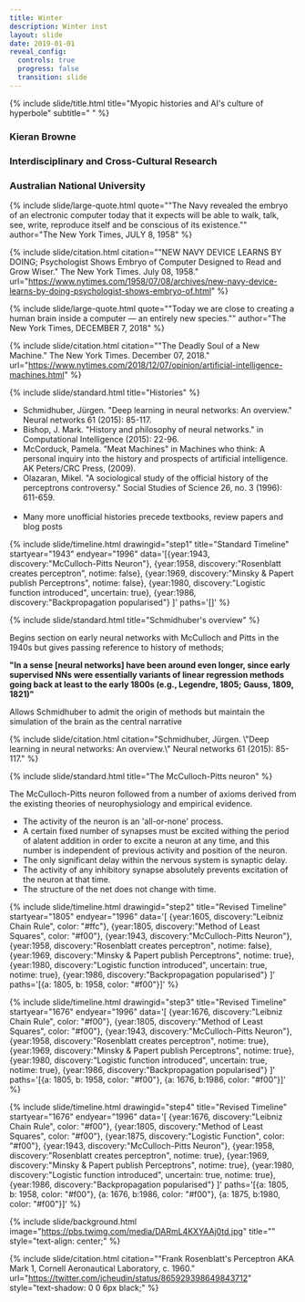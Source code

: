 ```yaml
---
title: Winter
description: Winter inst
layout: slide
date: 2019-01-01
reveal_config:
  controls: true
  progress: false
  transition: slide
---
```


<script type="text/javascript" async
  src="https://cdnjs.cloudflare.com/ajax/libs/mathjax/2.7.5/MathJax.js?config=TeX-MML-AM_CHTML">
</script>

{% include slide/title.html title="Myopic histories and AI's culture of hyperbole" subtitle="&nbsp;" %}
<h3>Kieran Browne</h3>
<h3>Interdisciplinary and Cross-Cultural Research</h3>
<h3>Australian National University</h3>

{% include slide/large-quote.html quote="\"The Navy revealed the embryo of an electronic computer today that it expects will be able to walk, talk, see, write, reproduce itself and be conscious of its existence.\"" author="The New York Times, JULY 8, 1958" %}

{% include slide/citation.html citation="\"NEW NAVY DEVICE LEARNS BY DOING; Psychologist Shows Embryo of Computer Designed to Read and Grow Wiser.\" The New York Times. July 08, 1958." url="https://www.nytimes.com/1958/07/08/archives/new-navy-device-learns-by-doing-psychologist-shows-embryo-of.html" %}


{% include slide/large-quote.html quote="\"Today we are close to creating a human brain inside a computer — an entirely new species.\"" author="The New York Times, DECEMBER 7, 2018" %}

{% include slide/citation.html citation="\"The Deadly Soul of a New Machine.\" The New York Times. December 07, 2018." url="https://www.nytimes.com/2018/12/07/opinion/artificial-intelligence-machines.html" %}

{% include slide/standard.html title="Histories" %}

<ul>
  <li>Schmidhuber, Jürgen. "Deep learning in neural networks: An overview." Neural networks 61 (2015): 85-117.</li>
  <li>Bishop, J. Mark. "History and philosophy of neural networks." in Computational Intelligence (2015): 22-96.</li>
  <li>McCorduck, Pamela. "Meat Machines" in Machines who think: A personal inquiry into the history and prospects of artificial intelligence. AK Peters/CRC Press, (2009).</li>
  <li>Olazaran, Mikel. "A sociological study of the official history of the perceptrons controversy." Social Studies of Science 26, no. 3 (1996): 611-659.</li>
  <br>

  <li>Many more unofficial histories precede textbooks, review papers and blog posts</li>
</ul>


{% include slide/timeline.html drawingid="step1" title="Standard Timeline" startyear="1943" endyear="1996" data='[{year:1943, discovery:"McCulloch-Pitts Neuron"}, {year:1958, discovery:"Rosenblatt creates perceptron", notime: false}, {year:1969, discovery:"Minsky & Papert publish Perceptrons", notime: false}, {year:1980, discovery:"Logistic function introduced", uncertain: true}, {year:1986, discovery:"Backpropagation popularised"} ]' paths='[]' %}

{% include slide/standard.html title="Schmidhuber's overview" %}
<p>Begins section on early neural networks with McCulloch and Pitts in the 1940s but gives passing reference to history of methods;</p>
<p><b>"In a sense [neural networks] have been around even longer, since early supervised NNs were essentially variants
of linear regression methods going back at least to the early 1800s (e.g., Legendre, 1805; Gauss, 1809,
1821)"</b></p>
<p>Allows Schmidhuber to admit the origin of methods but maintain the simulation of the brain as the central narrative</p>
{% include slide/citation.html citation="Schmidhuber, Jürgen. \"Deep learning in neural networks: An overview.\" Neural networks 61 (2015): 85-117." %}

{% include slide/standard.html title="The McCulloch-Pitts neuron" %}
<p>The McCulloch-Pitts neuron followed from a number of axioms derived from the existing theories of neurophysiology and empirical evidence.</p>
<ul>
  <li>The activity of the neuron is an 'all-or-none' process.</li>
  <li>A certain fixed number of synapses must be excited withing the period of alatent addition in order to excite a neuron at any time, and this number is independent of previous activity and position of the neuron.</li>
  <li>The only significant delay within the nervous system is synaptic delay.</li>
  <li>The activity of any inhibitory synapse absolutely prevents excitation of the neuron at that time.</li>
  <li>The structure of the net does not change with time.</li>
</ul>


{% include slide/timeline.html drawingid="step2" title="Revised Timeline" startyear="1805" endyear="1996" 
data='[ {year:1605, discovery:"Leibniz Chain Rule", color: "#ffc"}, {year:1805, discovery:"Method of Least Squares", color: "#f00"}, {year:1943, discovery:"McCulloch-Pitts Neuron"}, {year:1958, discovery:"Rosenblatt creates perceptron", notime: false}, {year:1969, discovery:"Minsky & Papert publish Perceptrons", notime: true}, {year:1980, discovery:"Logistic function introduced", uncertain: true, notime: true}, {year:1986, discovery:"Backpropagation popularised"} ]' 
paths='[{a: 1805, b: 1958, color: "#f00"}]' %}

{% include slide/timeline.html drawingid="step3" title="Revised Timeline" startyear="1676" endyear="1996" 
data='[ {year:1676, discovery:"Leibniz Chain Rule", color: "#f00"}, {year:1805, discovery:"Method of Least Squares", color: "#f00"}, {year:1943, discovery:"McCulloch-Pitts Neuron"}, {year:1958, discovery:"Rosenblatt creates perceptron", notime: true}, {year:1969, discovery:"Minsky & Papert publish Perceptrons", notime: true}, {year:1980, discovery:"Logistic function introduced", uncertain: true, notime: true}, {year:1986, discovery:"Backpropagation popularised"} ]' 
paths='[{a: 1805, b: 1958, color: "#f00"}, {a: 1676, b:1986, color: "#f00"}]' %}

{% include slide/timeline.html drawingid="step4" title="Revised Timeline" startyear="1676" endyear="1996" 
data='[ {year:1676, discovery:"Leibniz Chain Rule", color: "#f00"}, {year:1805, discovery:"Method of Least Squares", color: "#f00"}, {year:1875, discovery:"Logistic Function", color: "#f00"}, {year:1943, discovery:"McCulloch-Pitts Neuron"}, {year:1958, discovery:"Rosenblatt creates perceptron", notime: true}, {year:1969, discovery:"Minsky & Papert publish Perceptrons", notime: true}, {year:1980, discovery:"Logistic function introduced", uncertain: true, notime: true}, {year:1986, discovery:"Backpropagation popularised"} ]' 
paths='[{a: 1805, b: 1958, color: "#f00"}, {a: 1676, b:1986, color: "#f00"}, {a: 1875, b:1980, color: "#f00"}]' %}


{% include slide/background.html image="https://pbs.twimg.com/media/DARmL4KXYAAj0td.jpg" title="" style="text-align: center;" %}

{% include slide/citation.html citation="\"Frank Rosenblatt's Perceptron AKA Mark 1, Cornell Aeronautical Laboratory, c. 1960." url="https://twitter.com/jcheudin/status/865929398649843712" style="text-shadow: 0 0 6px black;" %}
